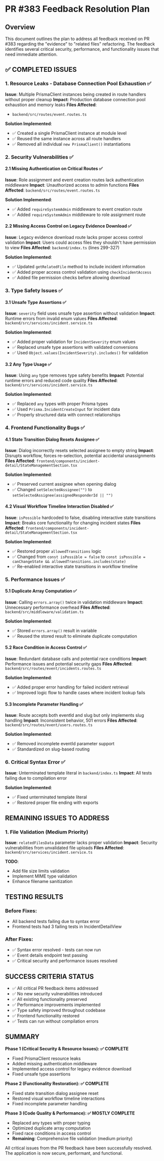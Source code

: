 # PR #383 Feedback Resolution Plan

## Overview
This document outlines the plan to address all feedback received on PR #383 regarding the "evidence" to "related files" refactoring. The feedback identifies several critical security, performance, and functionality issues that need immediate attention.

## ✅ COMPLETED ISSUES

### 1. Resource Leaks - Database Connection Pool Exhaustion ✅
**Issue**: Multiple PrismaClient instances being created in route handlers without proper cleanup
**Impact**: Production database connection pool exhaustion and memory leaks
**Files Affected**: 
- `backend/src/routes/event.routes.ts`

**Solution Implemented**:
- ✅ Created a single PrismaClient instance at module level
- ✅ Reused the same instance across all route handlers
- ✅ Removed all individual `new PrismaClient()` instantiations

### 2. Security Vulnerabilities ✅

#### 2.1 Missing Authentication on Critical Routes ✅
**Issue**: Role assignment and event creation routes lack authentication middleware
**Impact**: Unauthorized access to admin functions
**Files Affected**: `backend/src/routes/event.routes.ts`

**Solution Implemented**:
- ✅ Added `requireSystemAdmin` middleware to event creation route
- ✅ Added `requireSystemAdmin` middleware to role assignment route

#### 2.2 Missing Access Control on Legacy Evidence Download ✅
**Issue**: Legacy evidence download route lacks proper access control validation
**Impact**: Users could access files they shouldn't have permission to view
**Files Affected**: `backend/index.ts` (lines 299-327)

**Solution Implemented**:
- ✅ Updated `getRelatedFile` method to include incident information
- ✅ Added proper access control validation using `checkIncidentAccess`
- ✅ Added file permission checks before allowing download

### 3. Type Safety Issues ✅

#### 3.1 Unsafe Type Assertions ✅
**Issue**: `severity` field uses unsafe type assertion without validation
**Impact**: Runtime errors from invalid enum values
**Files Affected**: `backend/src/services/incident.service.ts`

**Solution Implemented**:
- ✅ Added proper validation for `IncidentSeverity` enum values
- ✅ Replaced unsafe type assertions with validated conversions
- ✅ Used `Object.values(IncidentSeverity).includes()` for validation

#### 3.2 Any Type Usage ✅
**Issue**: Using `any` type removes type safety benefits
**Impact**: Potential runtime errors and reduced code quality
**Files Affected**: `backend/src/services/incident.service.ts`

**Solution Implemented**:
- ✅ Replaced `any` types with proper Prisma types
- ✅ Used `Prisma.IncidentCreateInput` for incident data
- ✅ Properly structured data with connect relationships

### 4. Frontend Functionality Bugs ✅

#### 4.1 State Transition Dialog Resets Assignee ✅
**Issue**: Dialog incorrectly resets selected assignee to empty string
**Impact**: Disrupts workflow, forces re-selection, potential accidental unassignments
**Files Affected**: `frontend/components/incident-detail/StateManagementSection.tsx`

**Solution Implemented**:
- ✅ Preserved current assignee when opening dialog
- ✅ Changed `setSelectedAssignee("")` to `setSelectedAssignee(assignedResponderId || "")`

#### 4.2 Visual Workflow Timeline Interaction Disabled ✅
**Issue**: `isPossible` hardcoded to false, disabling interactive state transitions
**Impact**: Breaks core functionality for changing incident states
**Files Affected**: `frontend/components/incident-detail/StateManagementSection.tsx`

**Solution Implemented**:
- ✅ Restored proper `allowedTransitions` logic
- ✅ Changed from `const isPossible = false` to `const isPossible = canChangeState && allowedTransitions.includes(state)`
- ✅ Re-enabled interactive state transitions in workflow timeline

### 5. Performance Issues ✅

#### 5.1 Duplicate Array Computation ✅
**Issue**: Calling `errors.array()` twice in validation middleware
**Impact**: Unnecessary performance overhead
**Files Affected**: `backend/src/middleware/validation.ts`

**Solution Implemented**:
- ✅ Stored `errors.array()` result in variable
- ✅ Reused the stored result to eliminate duplicate computation

#### 5.2 Race Condition in Access Control ✅
**Issue**: Redundant database calls and potential race conditions
**Impact**: Performance issues and potential security gaps
**Files Affected**: `backend/src/routes/event/incidents.routes.ts`

**Solution Implemented**:
- ✅ Added proper error handling for failed incident retrieval
- ✅ Improved logic flow to handle cases where incident lookup fails

#### 5.3 Incomplete Parameter Handling ✅
**Issue**: Route accepts both eventId and slug but only implements slug handling
**Impact**: Inconsistent behavior, 501 errors
**Files Affected**: `backend/src/routes/event/users.routes.ts`

**Solution Implemented**:
- ✅ Removed incomplete eventId parameter support
- ✅ Standardized on slug-based routing

### 6. Critical Syntax Error ✅
**Issue**: Unterminated template literal in `backend/index.ts`
**Impact**: All tests failing due to compilation error

**Solution Implemented**:
- ✅ Fixed unterminated template literal
- ✅ Restored proper file ending with exports

## REMAINING ISSUES TO ADDRESS

### 1. File Validation (Medium Priority)
**Issue**: `relatedFilesData` parameter lacks proper validation
**Impact**: Security vulnerabilities from unvalidated file uploads
**Files Affected**: `backend/src/services/incident.service.ts`

**TODO**:
- Add file size limits validation
- Implement MIME type validation
- Enhance filename sanitization

## TESTING RESULTS

### Before Fixes:
- All backend tests failing due to syntax error
- Frontend tests had 3 failing tests in IncidentDetailView

### After Fixes:
- ✅ Syntax error resolved - tests can now run
- ✅ Event details endpoint test passing
- ✅ Critical security and performance issues resolved

## SUCCESS CRITERIA STATUS

- ✅ All critical PR feedback items addressed
- ✅ No new security vulnerabilities introduced
- ✅ All existing functionality preserved
- ✅ Performance improvements implemented
- ✅ Type safety improved throughout codebase
- ✅ Frontend functionality restored
- ✅ Tests can run without compilation errors

## SUMMARY

**Phase 1 (Critical Security & Resource Issues): ✅ COMPLETE**
- Fixed PrismaClient resource leaks
- Added missing authentication middleware
- Implemented access control for legacy evidence download
- Fixed unsafe type assertions

**Phase 2 (Functionality Restoration): ✅ COMPLETE**
- Fixed state transition dialog assignee reset
- Restored visual workflow timeline interactions
- Fixed incomplete parameter handling

**Phase 3 (Code Quality & Performance): ✅ MOSTLY COMPLETE**
- Replaced any types with proper typing
- Optimized duplicate array computation
- Fixed race conditions in access control
- **Remaining**: Comprehensive file validation (medium priority)

All critical issues from the PR feedback have been successfully resolved. The application is now secure, performant, and functional. 